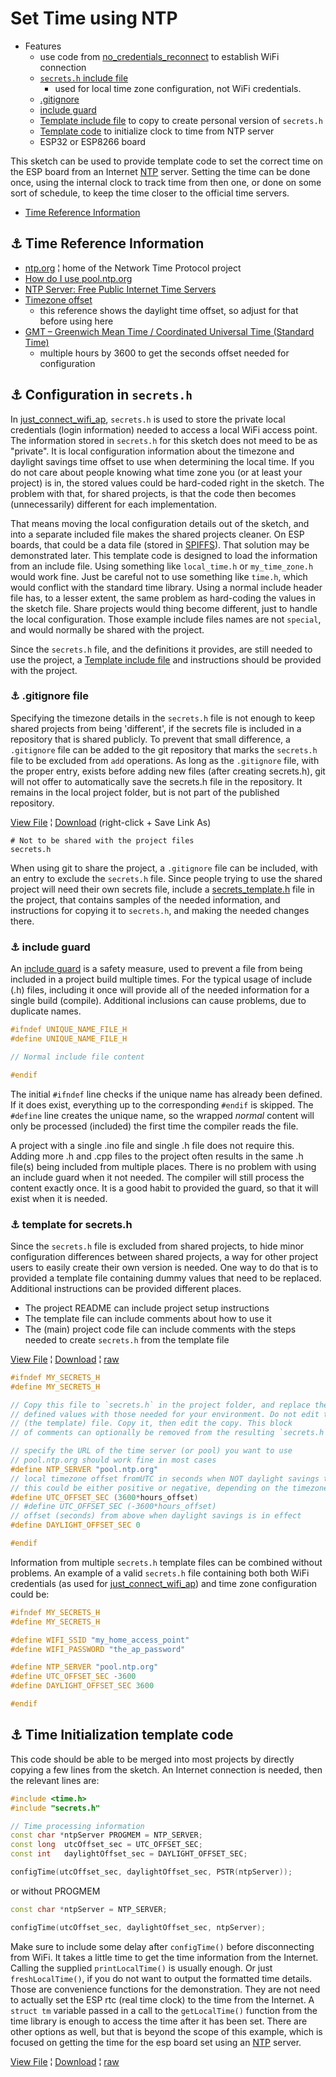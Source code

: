 # Set Time using NTP

* Features
  * use code from [no_credentials_reconnect](../no_credentials_reconnect/) to establish WiFi connection
  * [`secrets.h` include file](#link_secrets)
    * used for local time zone configuration, not WiFi credentials.
  * [.gitignore](#link_git_ignore)
  * [include guard](#link_include_guard)
  * [Template include file](#link_template_secrets) to copy to create personal version of `secrets.h`
  * [Template code](#link_template_code) to initialize clock to time from NTP server
  * ESP32 or ESP8266 board

This sketch can be used to provide template code to set the correct time on the ESP board from an Internet [NTP](https://en.wikipedia.org/wiki/Network_Time_Protocol) server. Setting the time can be done once, using the internal clock to track time from then one, or done on some sort of schedule, to keep the time closer to the official time servers.

* [Time Reference Information](#link_reference)

<!--
* [Link](#link_link)
## <a name="link_link">⚓</a> Link
-->

## <a name="link_reference">⚓</a> Time Reference Information

* [ntp.org](https://www.ntp.org) ¦ home of the Network Time Protocol project
* [How do I use pool.ntp.org](https://www.ntppool.org/en/use.html)
* [NTP Server: Free Public Internet Time Servers](https://timetoolsltd.com/information/public-ntp-server/)
* [Timezone offset](https://www.epochconverter.com/timezones)
  * this reference shows the daylight time offset, so adjust for that before using here
* [GMT – Greenwich Mean Time / Coordinated Universal Time (Standard Time)](https://www.timeanddate.com/time/zones/gmt)
  * multiple hours by 3600 to get the seconds offset needed for configuration

## <a name="link_secrets">⚓</a> Configuration in `secrets.h`

In [just_connect_wifi_ap](../just_connect_wifi_ap/), `secrets.h` is used to store the private local credentials (login information) needed to access a local WiFi access point. The information stored in `secrets.h` for this sketch does not meed to be as "private". It is local configuration information about the timezone and daylight savings time offset to use when determining the local time. If you do not care about people knowing what time zone you (or at least your project) is in, the stored values could be hard-coded right in the sketch. The problem with that, for shared projects, is that the code then becomes (unnecessarily) different for each implementation.

That means moving the local configuration details out of the sketch, and into a separate included file makes the shared projects cleaner. On ESP boards, that could be a data file (stored in [SPIFFS](https://docs.espressif.com/projects/esp-idf/en/latest/esp32/api-reference/storage/spiffs.html)). That solution may be demonstrated later. This template code is designed to load the information from an include file. Using something like `local_time.h` or `my_time_zone.h` would work fine. Just be careful not to use something like `time.h`, which would conflict with the standard time library. Using a normal include header file has, to a lesser extent, the same problem as hard-coding the values in the sketch file. Share projects would thing become different, just to handle the local configuration. Those example include files names are not `special`, and would normally be shared with the project.

Since the `secrets.h` file, and the definitions it provides, are still needed to use the project, a [Template include file](#link_template_secrets) and instructions should be provided with the project.

### <a name="link_git_ignore">⚓</a> .gitignore file

Specifying the timezone details in the `secrets.h` file is not enough to keep shared projects from being 'different', if the secrets file is included in a repository that is shared publicly. To prevent that small difference, a `.gitignore` file can be added to the git repository that marks the `secrets.h` file to be excluded from `add` operations. As long as the `.gitignore` file, with the proper entry, exists before adding new files (after creating secrets.h), git will not offer to automatically save the secrets.h file in the repository. It remains in the local project folder, but is not part of the published repository.

[View File](https://github.com/mMerlin/esduino/blob/main/set_time_using_ntp/.gitignore) ¦ [Download](https://raw.githubusercontent.com/mMerlin/esduino/main/set_time_using_ntp/.gitignore) (right-click + Save Link As)

```.gitignore
# Not to be shared with the project files
secrets.h
```

When using git to share the project, a `.gitignore` file can be included, with an entry to exclude the `secrets.h` file. Since people trying to use the shared project will need their own secrets file, include a [secrets_template.h](#link_template_secrets) file in the project, that contains samples of the needed information, and instructions for copying it to `secrets.h`, and making the needed changes there.

### <a name="link_include_guard">⚓</a> include guard

An [include guard](https://en.wikipedia.org/wiki/Include_guard) is a safety measure, used to prevent a file from being included in a project build multiple times. For the typical usage of include (.h) files, including it once will provide all of the needed information for a single build (compile). Additional inclusions can cause problems, due to duplicate names.

```c++
#ifndef UNIQUE_NAME_FILE_H
#define UNIQUE_NAME_FILE_H

// Normal include file content

#endif
```

The initial `#ifndef` line checks if the unique name has already been defined. If it does exist, everything up to the corresponding `#endif` is skipped. The `#define` line creates the unique name, so the wrapped *normal* content will only be processed (included) the first time the compiler reads the file.

A project with a single .ino file and single .h file does not require this. Adding more .h and .cpp files to the project often results in the same .h file(s) being included from multiple places. There is no problem with using an include guard when it not needed. The compiler will still process the content exactly once. It is a good habit to provided the guard, so that it will exist when it is needed.

### <a name="link_template_secrets">⚓</a> template for secrets.h

Since the `secrets.h` file is excluded from shared projects, to hide minor configuration differences between shared projects, a way for other project users to easily create their own version is needed. One way to do that is to provided a template file containing dummy values that need to be replaced. Additional instructions can be provided different places.

* The project README can include project setup instructions
* The template file can include comments about how to use it
* The (main) project code file can include comments with the steps needed to create `secrets.h` from the template file

[View File](https://github.com/mMerlin/esduino/blob/main/set_time_using_ntp/template_secrets.h) ¦ [Download](template_secrets.h) ¦ [raw](https://raw.githubusercontent.com/mMerlin/esduino/main/set_time_using_ntp/template_secrets.h)

```c++
#ifndef MY_SECRETS_H
#define MY_SECRETS_H

// Copy this file to `secrets.h` in the project folder, and replace the dummy
// defined values with those needed for your environment. Do not edit this
// (the template) file. Copy it, then edit the copy. This block
// of comments can optionally be removed from the resulting `secrets.h` file.

// specify the URL of the time server (or pool) you want to use
// pool.ntp.org should work fine in most cases
#define NTP_SERVER "pool.ntp.org"
// local timezone offset fromUTC in seconds when NOT daylight savings time
// this could be either positive or negative, depending on the timezone
#define UTC_OFFSET_SEC (3600*hours_offset)
// #define UTC_OFFSET_SEC (-3600*hours_offset)
// offset (seconds) from above when daylight savings is in effect
#define DAYLIGHT_OFFSET_SEC 0

#endif
```

Information from multiple `secrets.h` template files can be combined without problems. An example of a valid `secrets.h` file containing both both WiFi credentials (as used for [just_connect_wifi_ap](../just_connect_wifi_ap/)) and time zone configuration could be:

```c++
#ifndef MY_SECRETS_H
#define MY_SECRETS_H

#define WIFI_SSID "my_home_access_point"
#define WIFI_PASSWORD "the_ap_password"

#define NTP_SERVER "pool.ntp.org"
#define UTC_OFFSET_SEC -3600
#define DAYLIGHT_OFFSET_SEC 3600

#endif
```

## <a name="link_template_code">⚓</a> Time Initialization template code

This code should be able to be merged into most projects by directly copying a few lines from the sketch. An Internet connection is needed, then the relevant lines are:

```c++
#include <time.h>
#include "secrets.h"

// Time processing information
const char *ntpServer PROGMEM = NTP_SERVER;
const long  utcOffset_sec = UTC_OFFSET_SEC;
const int   daylightOffset_sec = DAYLIGHT_OFFSET_SEC;

configTime(utcOffset_sec, daylightOffset_sec, PSTR(ntpServer));
```

or without PROGMEM

```c++
const char *ntpServer = NTP_SERVER;

configTime(utcOffset_sec, daylightOffset_sec, ntpServer);
```

Make sure to include some delay after `configTime()` before disconnecting from WiFi. It takes a little time to get the time information from the Internet. Calling the supplied `printLocalTime()` is usually enough. Or just `freshLocalTime()`, if you do not want to output the formatted time details. Those are convenience functions for the demonstration. They are not need to actually set the ESP rtc (real time clock) to the time from the Internet. A `struct tm` variable passed in a call to the `getLocalTime()` function from the time library is enough to access the time after it has been set. There are other options as well, but that is beyond the scope of this example, which is focused on getting the time for the esp board set using an [NTP](https://en.wikipedia.org/wiki/Network_Time_Protocol) server.

[View File](https://github.com/mMerlin/esduino/blob/main/set_time_using_ntp/set_time_using_ntp.ino) ¦ [Download](set_time_using_ntp.ino) ¦ [raw](https://raw.githubusercontent.com/mMerlin/esduino/main/set_time_using_ntp/set_time_using_ntp.ino)
